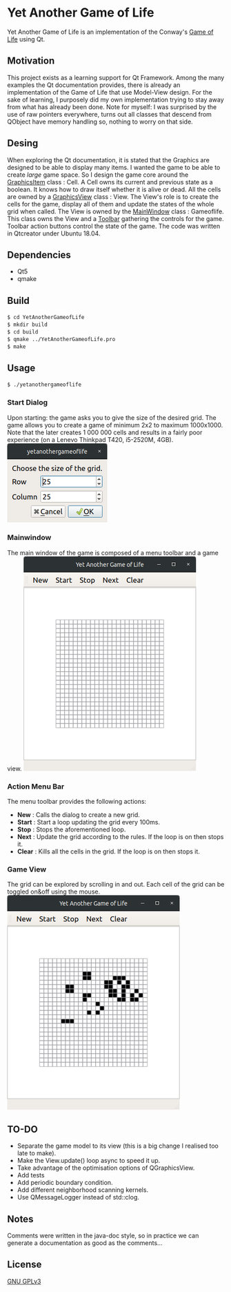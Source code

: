 # Yet Another Game of Life
Yet Another Game of Life is an implementation of the Conway's [Game of Life](https://en.wikipedia.org/wiki/Conway%27s_Game_of_Life) using Qt.

## Motivation
This project exists as a learning support for Qt Framework.
Among the many examples the Qt documentation provides, there is already an implementation of the Game of Life that use Model-View design.
For the sake of learning, I purposely did my own implementation trying to stay away from what has already been done.
Note for myself: I was surprised by the use of raw pointers everywhere, turns out all classes
that descend from QObject have memory handling so, nothing to worry on that side.

## Desing
When exploring the Qt documentation, it is stated that the Graphics are designed to be able to display many items.
I wanted the game to be able to create _large_ game space. So I design the game core around the [GraphicsItem]() class : Cell.
A Cell owns its current and previous state as a boolean. It knows how to draw itself whether it is alive or dead.
All the cells are owned by a [GraphicsView]() class : View.
The View's role is to create the cells for the game, display all of them and update the states of the whole grid when called.
The View is owned by the [MainWindow]() class : Gameoflife. This class owns the View and a [Toolbar]() gathering the controls for the game.
Toolbar action buttons control the state of the game.
The code was written in Qtcreator under Ubuntu 18.04.

## Dependencies
  * Qt5
  * qmake

## Build
```bash
$ cd YetAnotherGameofLife
$ mkdir build
$ cd build
$ qmake ../YetAnotherGameofLife.pro
$ make
```

## Usage
```bash
$ ./yetanothergameoflife
```

### Start Dialog
Upon starting: the game asks you to give the size of the desired grid. The game allows you to create a game of minimum 2x2 to maximum 1000x1000.
Note that the later creates 1 000 000 cells and results in a fairly poor experience (on a Lenevo Thinkpad T420, i5-2520M, 4GB).
![Alt text](./images/start_dialog.png)

### Mainwindow
The main window of the game is composed of a menu toolbar and a game view.
![Alt text](./images/mainwindow.png)

### Action Menu Bar
The menu toolbar provides the following actions:
  * **New** : Calls the dialog to create a new grid.
  * **Start** : Start a loop updating the grid every 100ms.
  * **Stop** : Stops the aforementioned loop.
  * **Next** : Update the grid according to the rules. If the loop is on then stops it.
  * **Clear** : Kills all the cells in the grid. If the loop is on then stops it.

### Game View
The grid can be explored by scrolling in and out. Each cell of the grid can be toggled on&off using the mouse.
![Alt text](./images/running.png)

## TO-DO
  * Separate the game model to its view (this is a big change I realised too late to make).
  * Make the View.update() loop async to speed it up.
  * Take advantage of the optimisation options of QGraphicsView.
  * Add tests
  * Add periodic boundary condition.
  * Add different neighborhood scanning kernels.
  * Use QMessageLogger instead of std::clog.

## Notes
Comments were written in the java-doc style, so in practice we can generate a documentation as good as the comments...

## License
[GNU GPLv3](https://www.gnu.org/licenses/gpl-3.0.html)

